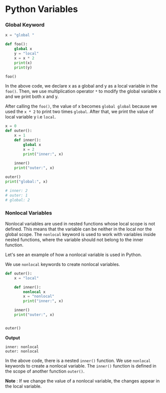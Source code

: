 # Python Variables

### Global Keyword

```python
x = "global "

def foo():
    global x
    y = "local"
    x = x * 2
    print(x)
    print(y)

foo()
```

In the above code, we declare x as a global and y as a local variable in the `foo()`. Then, we use multiplication operator `*` to modify the global variable x and we print both x and y.

After calling the `foo()`, the value of x becomes `global global` because we used the `x * 2` to print two times `global`. After that, we print the value of local variable y i.e `local`.

```python
x = 0
def outer():
    x = 1
    def inner():
        global x
        x = 2
        print("inner:", x)
        
    inner()
    print("outer:", x)

outer()
print("global:", x)

# inner: 2
# outer: 1
# global: 2
```

### Nonlocal Variables

Nonlocal variables are used in nested functions whose local scope is  not defined. This means that the variable can be neither in the local nor the global scope. The `nonlocal` keyword is used to work with  variables inside nested functions, where the variable should not belong to the inner function.

Let's see an example of how a nonlocal variable is used in Python.

We use `nonlocal` keywords to create nonlocal variables.

```python
def outer():
    x = "local"

    def inner():
        nonlocal x
        x = "nonlocal"
        print("inner:", x)

    inner()
    print("outer:", x)


outer()
```

**Output**

```
inner: nonlocal
outer: nonlocal
```

In the above code, there is a nested `inner()` function. We use `nonlocal` keywords to create a nonlocal variable. The `inner()` function is defined in the scope of another function `outer()`.

**Note** : If we change the value of a nonlocal variable, the changes appear in the local variable.